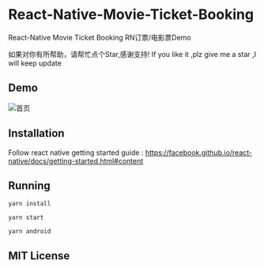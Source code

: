 # React-Native-Movie-Ticket-Booking
React-Native Movie Ticket Booking RN订票/电影票Demo

如果对你有所帮助，请帮忙点个Star,感谢支持!
If you like it ,plz give me a star ,I will keep update

## Demo
![首页](https://s1.ax1x.com/2020/05/24/tSwRUK.png)

## Installation
Follow react native getting started guide : https://facebook.github.io/react-native/docs/getting-started.html#content
## Running
`yarn install`

`yarn start`

`yarn android`

## MIT License 
